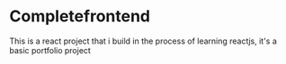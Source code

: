 # Completefrontend
This is a react project that i build in the process of learning reactjs, it's a basic portfolio project 
